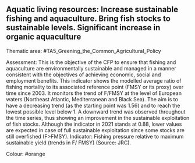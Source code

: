 ## Aquatic living resources: Increase sustainable fishing and aquaculture. Bring fish stocks to sustainable levels. Significant increase in organic aquaculture

Thematic area: #TA5_Greening_the_Common_Agricultural_Policy

Assessment: This is the objective of the CFP to ensure that fishing and aquaculture are environmentally sustainable and managed in a manner consistent with the objectives of achieving economic, social and employment benefits. This indicator shows the modelled average ratio of fishing mortality to its associated reference point (FMSY or its proxy) over time since 2003. It monitors the trend of F/FMSY at the level of European waters (Northeast Atlantic, Mediterranean and Black Sea). The aim is to have a decreasing trend (as the starting point was 1.56) and to reach the lowest possible level below 1. A downward trend was observed throughout the time series, thus showing an improvement in the sustainable exploitation of fish stocks. Although the indicator
in 2021 stands at 0.88, lower values are expected in case of full sustainable exploitation since some stocks are still overfished (F>FMSY). Indicator: Fishing pressure relative to maximum sustainable yield (trends in F/ FMSY) (Source: JRC).

Colour: #orange